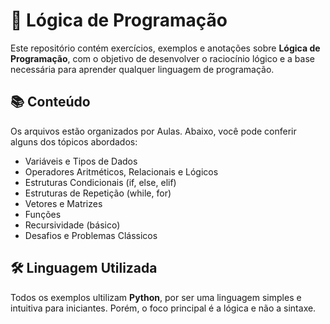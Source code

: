 # 🧠 Lógica de Programação

Este repositório contém exercícios, exemplos e anotações sobre **Lógica de Programação**, com o objetivo de desenvolver o raciocínio lógico e a base necessária para aprender qualquer linguagem de programação.

## 📚 Conteúdo

Os arquivos estão organizados por Aulas. Abaixo, você pode conferir alguns dos tópicos abordados:

- Variáveis e Tipos de Dados
- Operadores Aritméticos, Relacionais e Lógicos
- Estruturas Condicionais (if, else, elif)
- Estruturas de Repetição (while, for)
- Vetores e Matrizes
- Funções
- Recursividade (básico)
- Desafios e Problemas Clássicos

## 🛠 Linguagem Utilizada

Todos os exemplos ultilizam **Python**, por ser uma linguagem simples e intuitiva para iniciantes. Porém, o foco principal é a lógica e não a sintaxe.
